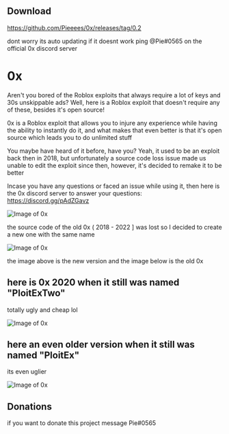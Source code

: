 ## Download
https://github.com/Pieeees/0x/releases/tag/0.2

dont worry its auto updating if it doesnt work ping @Pie#0565 on the official 0x discord server


# 0x
Aren't you bored of the Roblox exploits that always require a lot of keys and 30s unskippable ads? Well, here is a Roblox exploit that doesn't require any of these, besides it's open source!


0x is a Roblox exploit that allows you to injure any experience while having the ability to instantly do it, and what makes that even better is that it's open source which leads you to do unlimited stuff

You maybe have heard of it before, have you? Yeah, it used to be an exploit back then in 2018, but unfortunately a source code loss issue made us unable to edit the exploit since then, however, it's decided to remake it to be better

Incase you have any questions or faced an issue while using it, then here is the 0x discord server to answer your questions: https://discord.gg/pAdZGavz

![Image of 0x](https://i.imgur.com/5K0UwFy.png?dl=0)

the source code of the old 0x ( 2018 - 2022 ] was lost so I decided to create a new one with the same name

![Image of 0x](https://i.imgur.com/YY8nbVs.png?dl=0)

the image above is the new version and the image below is the old 0x


## here is 0x 2020 when it still was named "PloitExTwo"

totally ugly and cheap lol

![Image of 0x](https://i.imgur.com/9LDmkhF.png?dl=0)

## here an even older version when it still was named "PloitEx"
its even uglier

![Image of 0x](https://i.imgur.com/jrzOMXh.png?dl=0)

## Donations
if you want to donate this project message Pie#0565 
